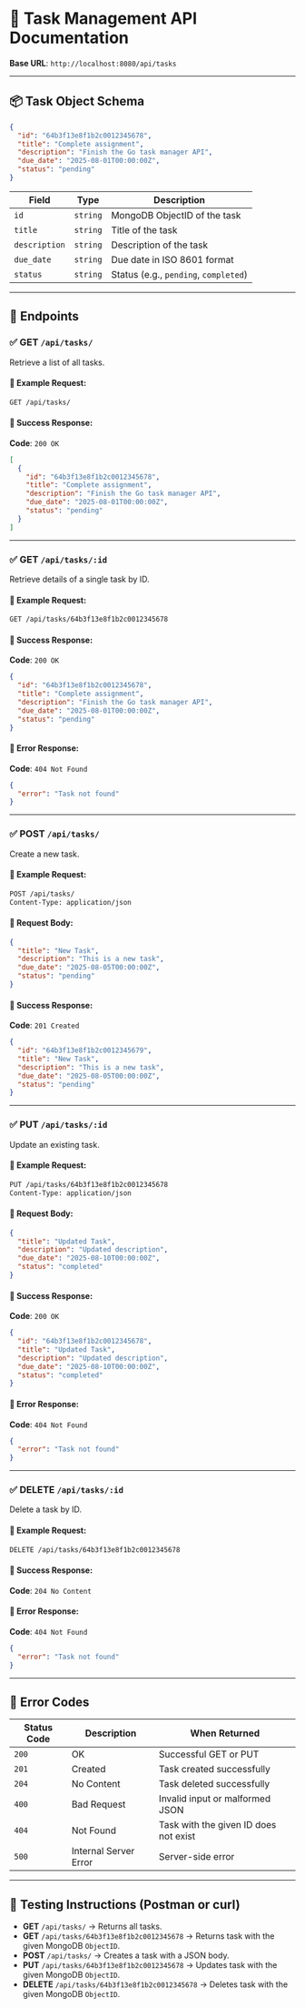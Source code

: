 # 📝 Task Management API Documentation

**Base URL**: `http://localhost:8080/api/tasks`

---

## 📦 Task Object Schema

```json
{
  "id": "64b3f13e8f1b2c0012345678",
  "title": "Complete assignment",
  "description": "Finish the Go task manager API",
  "due_date": "2025-08-01T00:00:00Z",
  "status": "pending"
}
```

| Field       | Type     | Description                              |
|-------------|----------|------------------------------------------|
| `id`        | `string` | MongoDB ObjectID of the task            |
| `title`     | `string` | Title of the task                       |
| `description` | `string` | Description of the task               |
| `due_date`  | `string` | Due date in ISO 8601 format             |
| `status`    | `string` | Status (e.g., `pending`, `completed`)   |

---

## 📘 Endpoints

### ✅ GET `/api/tasks/`
Retrieve a list of all tasks.

#### 🔸 Example Request:
```bash
GET /api/tasks/
```

#### 🔸 Success Response:
**Code**: `200 OK`

```json
[
  {
    "id": "64b3f13e8f1b2c0012345678",
    "title": "Complete assignment",
    "description": "Finish the Go task manager API",
    "due_date": "2025-08-01T00:00:00Z",
    "status": "pending"
  }
]
```

---

### ✅ GET `/api/tasks/:id`
Retrieve details of a single task by ID.

#### 🔸 Example Request:
```bash
GET /api/tasks/64b3f13e8f1b2c0012345678
```

#### 🔸 Success Response:
**Code**: `200 OK`

```json
{
  "id": "64b3f13e8f1b2c0012345678",
  "title": "Complete assignment",
  "description": "Finish the Go task manager API",
  "due_date": "2025-08-01T00:00:00Z",
  "status": "pending"
}
```

#### 🔸 Error Response:
**Code**: `404 Not Found`

```json
{
  "error": "Task not found"
}
```

---

### ✅ POST `/api/tasks/`
Create a new task.

#### 🔸 Example Request:
```bash
POST /api/tasks/
Content-Type: application/json
```

#### 🔸 Request Body:
```json
{
  "title": "New Task",
  "description": "This is a new task",
  "due_date": "2025-08-05T00:00:00Z",
  "status": "pending"
}
```

#### 🔸 Success Response:
**Code**: `201 Created`

```json
{
  "id": "64b3f13e8f1b2c0012345679",
  "title": "New Task",
  "description": "This is a new task",
  "due_date": "2025-08-05T00:00:00Z",
  "status": "pending"
}
```

---

### ✅ PUT `/api/tasks/:id`
Update an existing task.

#### 🔸 Example Request:
```bash
PUT /api/tasks/64b3f13e8f1b2c0012345678
Content-Type: application/json
```

#### 🔸 Request Body:
```json
{
  "title": "Updated Task",
  "description": "Updated description",
  "due_date": "2025-08-10T00:00:00Z",
  "status": "completed"
}
```

#### 🔸 Success Response:
**Code**: `200 OK`

```json
{
  "id": "64b3f13e8f1b2c0012345678",
  "title": "Updated Task",
  "description": "Updated description",
  "due_date": "2025-08-10T00:00:00Z",
  "status": "completed"
}
```

#### 🔸 Error Response:
**Code**: `404 Not Found`

```json
{
  "error": "Task not found"
}
```

---

### ✅ DELETE `/api/tasks/:id`
Delete a task by ID.

#### 🔸 Example Request:
```bash
DELETE /api/tasks/64b3f13e8f1b2c0012345678
```

#### 🔸 Success Response:
**Code**: `204 No Content`

#### 🔸 Error Response:
**Code**: `404 Not Found`

```json
{
  "error": "Task not found"
}
```

---

## 🛑 Error Codes

| Status Code | Description                          | When Returned                          |
|-------------|--------------------------------------|----------------------------------------|
| `200`       | OK                                   | Successful GET or PUT                  |
| `201`       | Created                              | Task created successfully              |
| `204`       | No Content                           | Task deleted successfully              |
| `400`       | Bad Request                          | Invalid input or malformed JSON        |
| `404`       | Not Found                            | Task with the given ID does not exist  |
| `500`       | Internal Server Error                | Server-side error                      |

---

## 🧪 Testing Instructions (Postman or curl)

- **GET** `/api/tasks/` → Returns all tasks.
- **GET** `/api/tasks/64b3f13e8f1b2c0012345678` → Returns task with the given MongoDB `ObjectID`.
- **POST** `/api/tasks/` → Creates a task with a JSON body.
- **PUT** `/api/tasks/64b3f13e8f1b2c0012345678` → Updates task with the given MongoDB `ObjectID`.
- **DELETE** `/api/tasks/64b3f13e8f1b2c0012345678` → Deletes task with the given MongoDB `ObjectID`.